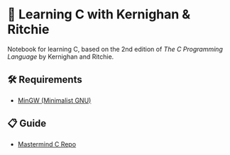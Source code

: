 # 📘 Learning C with Kernighan & Ritchie

Notebook for learning C, based on the 2nd edition of *The C Programming Language* by Kernighan and Ritchie. 

## 🛠️ Requirements

- [MinGW (Minimalist GNU)](https://sourceforge.net/projects/mingw/files/Installer/)

## 📋 Guide

- [Mastermind C Repo](https://github.com/mastermindac/lenguajeC_kernighan_ritchie)
